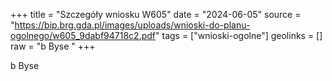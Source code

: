 +++
title = "Szczegóły wniosku W605"
date = "2024-06-05"
source = "https://bip.brg.gda.pl/images/uploads/wnioski-do-planu-ogolnego/w605_9dabf94718c2.pdf"
tags = ["wnioski-ogolne"]
geolinks = []
raw = "b Byse  "
+++

b Byse 



